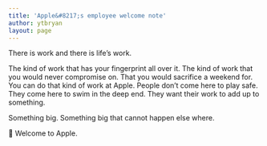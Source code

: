 ```yaml
---
title: 'Apple&#8217;s employee welcome note'
author: ytbryan
layout: page
---
```

There is work and there is life&#8217;s work.

The kind of work that has your fingerprint all over it. The kind of work that you would never compromise on. That you would sacrifice a weekend for. You can do that kind of work at Apple. People don&#8217;t come here to play safe. They come here to swim in the deep end. They want their work to add up to something.

Something big. Something big that cannot happen else where.

 Welcome to Apple.